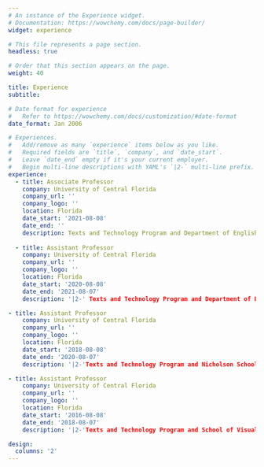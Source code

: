 ```yaml
---
# An instance of the Experience widget.
# Documentation: https://wowchemy.com/docs/page-builder/
widget: experience

# This file represents a page section.
headless: true

# Order that this section appears on the page.
weight: 40

title: Experience
subtitle:

# Date format for experience
#   Refer to https://wowchemy.com/docs/customization/#date-format
date_format: Jan 2006

# Experiences.
#   Add/remove as many `experience` items below as you like.
#   Required fields are `title`, `company`, and `date_start`.
#   Leave `date_end` empty if it's your current employer.
#   Begin multi-line descriptions with YAML's `|2-` multi-line prefix.
experience:
  - title: Associate Professor
    company: University of Central Florida
    company_url: ''
    company_logo: ''
    location: Florida
    date_start: '2021-08-08'
    date_end: ''
    description: Texts and Technology Program and Department of English
        
  - title: Assistant Professor
    company: University of Central Florida
    company_url: ''
    company_logo: ''
    location: Florida 
    date_start: '2020-08-08'
    date_end: '2021-08-07'
    description: '|2-' Texts and Technology Program and Department of English

- title: Assistant Professor
    company: University of Central Florida
    company_url: ''
    company_logo: ''
    location: Florida 
    date_start: '2018-08-08'
    date_end: '2020-08-07'
    description: '|2-'Texts and Technology Program and Nicholson School of Communication and Media

- title: Assistant Professor
    company: University of Central Florida
    company_url: ''
    company_logo: ''
    location: Florida 
    date_start: '2016-08-08'
    date_end: '2018-08-07'
    description: '|2-'Texts and Technology Program and School of Visual Art and Design

design:
  columns: '2'
---
```

